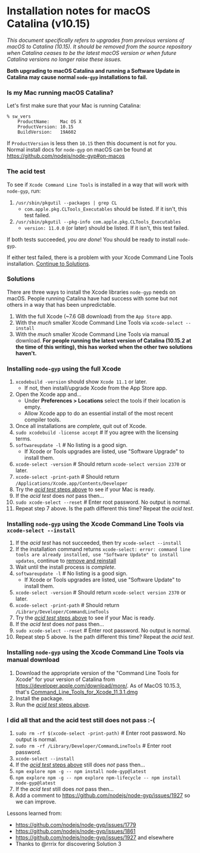 # Installation notes for macOS Catalina (v10.15)

_This document specifically refers to upgrades from previous versions of macOS to Catalina (10.15). It should be removed from the source repository when Catalina ceases to be the latest macOS version or when future Catalina versions no longer raise these issues._

**Both upgrading to macOS Catalina and running a Software Update in Catalina may cause normal `node-gyp` installations to fail.**

### Is my Mac running macOS Catalina?
Let's first make sure that your Mac is running Catalina:
```
% sw_vers
    ProductName:	Mac OS X
    ProductVersion:	10.15
    BuildVersion:	19A602
```
If `ProductVersion` is less then `10.15` then this document is not for you. Normal install docs for `node-gyp` on macOS can be found at https://github.com/nodejs/node-gyp#on-macos


### The acid test
To see if `Xcode Command Line Tools` is installed in a way that will work with `node-gyp`, run:
1. `/usr/sbin/pkgutil --packages | grep CL`
    * `com.apple.pkg.CLTools_Executables` should be listed. If it isn't, this test failed.
2. `/usr/sbin/pkgutil --pkg-info com.apple.pkg.CLTools_Executables`
    * `version: 11.0.0` (or later) should be listed. If it isn't, this test failed.
    
If both tests succeeded, _you are done_! You should be ready to install `node-gyp`.

If either test failed, there is a problem with your Xcode Command Line Tools installation. [Continue to Solutions](#Solutions). 

### Solutions
There are three ways to install the Xcode libraries `node-gyp` needs on macOS. People running Catalina have had success with some but not others in a way that has been unpredictable. 

1. With the full Xcode (~7.6 GB download) from the `App Store` app.
2. With the _much_ smaller Xcode Command Line Tools via `xcode-select --install`
3. With the _much_ smaller Xcode Command Line Tools via manual download. **For people running the latest version of Catalina (10.15.2 at the time of this writing), this has worked when the other two solutions haven't.**

### Installing `node-gyp` using the full Xcode
1. `xcodebuild -version` should show `Xcode 11.1` or later.
    * If not, then install/upgrade Xcode from the App Store app.
2. Open the Xcode app and...
    * Under __Preferences > Locations__ select the tools if their location is empty.
    * Allow Xcode app to do an essential install of the most recent compiler tools.
3. Once all installations are _complete_, quit out of Xcode.
4. `sudo xcodebuild -license accept`  # If you agree with the licensing terms.
5. `softwareupdate -l`  # No listing is a good sign.
    * If Xcode or Tools upgrades are listed, use "Software Upgrade" to install them.
6. `xcode-select -version`  # Should return `xcode-select version 2370` or later.
7. `xcode-select -print-path`  # Should return `/Applications/Xcode.app/Contents/Developer`
8. Try the [_acid test_ steps above](#The-acid-test) to see if your Mac is ready.
9. If the _acid test_ does _not_ pass then...
10. `sudo xcode-select --reset`  # Enter root password.  No output is normal.
11. Repeat step 7 above.  Is the path different this time?  Repeat the _acid test_.

### Installing `node-gyp` using the Xcode Command Line Tools via `xcode-select --install`
1. If the _acid test_ has not succeeded, then try `xcode-select --install`
2. If the installation command returns `xcode-select: error: command line tools are already installed, use "Software Update" to install updates`, continue to [remove and reinstall](#i-did-all-that-and-the-acid-test-still-does-not-pass--)
3. Wait until the install process is _complete_.
4. `softwareupdate -l`  # No listing is a good sign.
    * If Xcode or Tools upgrades are listed, use "Software Update" to install them.
5. `xcode-select -version`  # Should return `xcode-select version 2370` or later.
6. `xcode-select -print-path`  # Should return `/Library/Developer/CommandLineTools`
7. Try the [_acid test_ steps above](#The-acid-test) to see if your Mac is ready.
8. If the _acid test_ does _not_ pass then...
9. `sudo xcode-select --reset`  # Enter root password.  No output is normal.
10. Repeat step 5 above.  Is the path different this time?  Repeat the _acid test_.

### Installing `node-gyp` using the Xcode Command Line Tools via manual download
1. Download the appropriate version of the "Command Line Tools for Xcode" for your version of Catalina from <https://developer.apple.com/download/more/>. As of MacOS 10.15.3, that's [Command_Line_Tools_for_Xcode_11.3.1.dmg](https://download.developer.apple.com/Developer_Tools/Command_Line_Tools_for_Xcode_11.3.1/Command_Line_Tools_for_Xcode_11.3.1.dmg)
2. Install the package.
3. Run the [_acid test_ steps above](#The-acid-test).

### I did all that and the acid test still does not pass :-(
1. `sudo rm -rf $(xcode-select -print-path)`  # Enter root password.  No output is normal.
2. `sudo rm -rf /Library/Developer/CommandLineTools`  # Enter root password.
2. `xcode-select --install`
3. If the [_acid test_ steps above](#The-acid-test) still does _not_ pass then...
4. `npm explore npm -g -- npm install node-gyp@latest`
5. `npm explore npm -g -- npm explore npm-lifecycle -- npm install node-gyp@latest`
6. If the _acid test_ still does _not_ pass then...
7. Add a comment to https://github.com/nodejs/node-gyp/issues/1927 so we can improve.

Lessons learned from:
* https://github.com/nodejs/node-gyp/issues/1779
* https://github.com/nodejs/node-gyp/issues/1861
* https://github.com/nodejs/node-gyp/issues/1927 and elsewhere
* Thanks to @rrrix for discovering Solution 3
